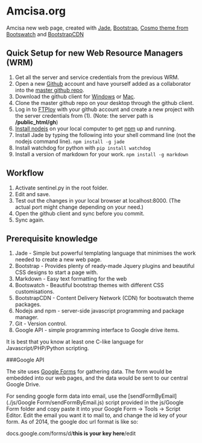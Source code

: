 Amcisa.org
==================

Amcisa new web page, created with [Jade](http://jade-lang.com/), [Bootstrap](http://getbootstrap.com/), [Cosmo theme from Bootswatch](http://bootswatch.com/cosmo/) and [BootstrapCDN](http://www.bootstrapcdn.com/)

Quick Setup for new Web Resource Managers (WRM)
------------------

1. Get all the server and service credentials from the previous WRM.
2. Open a new [Github](https://github.com/) account and have yourself added as a collaborator into the [master github repo](https://github.com/amcisa/amcisa.github.io).
3. Download the github client for [Windows](https://windows.github.com/) or [Mac](https://mac.github.com/).
4. Clone the master github repo on your desktop through the github client.
5. Log in to [FTPloy](https://ftploy.com) with your github account and create a new project with the server credentials from (1). (Note: the server path is **/public_html/gh**)
1. [Install nodejs](http://nodejs.org/) on your local computer to get [npm](https://www.npmjs.org/) up and running.
2. Install Jade by typing the following into your shell command line (not the nodejs command line). ```npm install -g jade```
3. Install watchdog for python with ```pip install watchdog```
4. Install a version of markdown for your work. ```npm install -g markdown```

Workflow
---------------------

1. Activate sentinel.py in the root folder.
2. Edit and save.
3. Test out the changes in your local browser at localhost:8000. (The actual port might change depending on your need.)
3. Open the github client and sync before you commit.
4. Sync again.

Prerequisite knowledge
-----------------------

1. Jade - Simple but powerful templating language that minimises the work needed to create a new web page.
2. Bootstrap - Provides plenty of ready-made Jquery plugins and beautiful CSS designs to start a page with.
2. Markdown - Easy text formatting for the web
3. Bootswatch - Beautiful bootstrap themes with different CSS customisations. 
4. BootstrapCDN - Content Delivery Network (CDN) for bootswatch theme packages.
5. Nodejs and npm - server-side javascript programming and package manager.
7. Git - Version control.
6. Google API - simple programming interface to Google drive items.

It is best that you know at least one C-like language for Javascript/PHP/Python scripting.

###Google API

The site uses [Google Forms](https://support.google.com/docs/answer/87809?hl=en) for gathering data. The form would be embedded into our web pages, and the data would be sent to our central Google Drive. 

For sending google form data into email, use the [sendFormByEmail](./js/Google Form/sendFormByEmail.js) script provided in the js/Google Form folder and copy paste it into your Google Form -> Tools -> Script Editor. Edit the email you want it to mail to, and change the id key of your form. As of 2014, the google doc url format is like so:

docs.google.com/forms/d/__this is your key here__/edit

